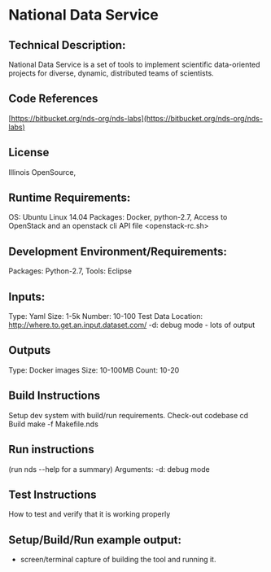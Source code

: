 #  National Data Service

##  Technical Description:
National Data Service is a set of tools to implement scientific data-oriented projects for diverse, dynamic, distributed teams of scientists.

## Code References
[https://bitbucket.org/nds-org/nds-labs](https://bitbucket.org/nds-org/nds-labs)

## License
Illinois OpenSource,

## Runtime Requirements:
OS: Ubuntu Linux 14.04
Packages:  Docker, python-2.7, 
Access to OpenStack and an openstack cli API file <openstack-rc.sh>

## Development Environment/Requirements:
Packages:  Python-2.7, 
Tools:  Eclipse

## Inputs:
Type:  Yaml
Size:  1-5k
Number: 10-100
Test Data Location: http://where.to.get.an.input.dataset.com/
-d:  debug mode - lots of output

## Outputs
Type:  Docker images
Size:  10-100MB
Count:  10-20
  
## Build Instructions
Setup dev system with build/run requirements.
Check-out codebase
cd Build
make -f Makefile.nds

## Run instructions
(run nds --help for a summary)
Arguments:
-d:  debug mode

## Test Instructions
How to test and verify that it is working properly

## Setup/Build/Run example output:
 - screen/terminal capture of building the tool and running it.

